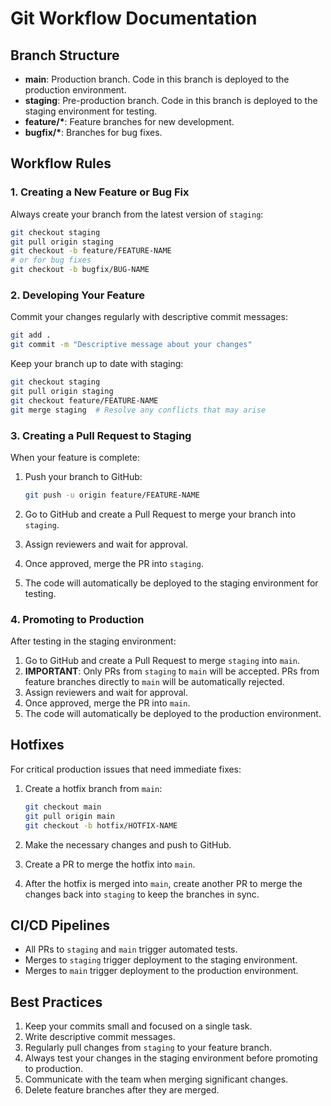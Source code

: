 # Git Workflow Documentation

## Branch Structure

- **main**: Production branch. Code in this branch is deployed to the production environment.
- **staging**: Pre-production branch. Code in this branch is deployed to the staging environment for testing.
- **feature/\***: Feature branches for new development.
- **bugfix/\***: Branches for bug fixes.

## Workflow Rules

### 1. Creating a New Feature or Bug Fix

Always create your branch from the latest version of `staging`:

```bash
git checkout staging
git pull origin staging
git checkout -b feature/FEATURE-NAME
# or for bug fixes
git checkout -b bugfix/BUG-NAME
```

### 2. Developing Your Feature

Commit your changes regularly with descriptive commit messages:

```bash
git add .
git commit -m "Descriptive message about your changes"
```

Keep your branch up to date with staging:

```bash
git checkout staging
git pull origin staging
git checkout feature/FEATURE-NAME
git merge staging  # Resolve any conflicts that may arise
```

### 3. Creating a Pull Request to Staging

When your feature is complete:

1. Push your branch to GitHub:
   ```bash
   git push -u origin feature/FEATURE-NAME
   ```

2. Go to GitHub and create a Pull Request to merge your branch into `staging`.
3. Assign reviewers and wait for approval.
4. Once approved, merge the PR into `staging`.
5. The code will automatically be deployed to the staging environment for testing.

### 4. Promoting to Production

After testing in the staging environment:

1. Go to GitHub and create a Pull Request to merge `staging` into `main`.
2. **IMPORTANT**: Only PRs from `staging` to `main` will be accepted. PRs from feature branches directly to `main` will be automatically rejected.
3. Assign reviewers and wait for approval.
4. Once approved, merge the PR into `main`.
5. The code will automatically be deployed to the production environment.

## Hotfixes

For critical production issues that need immediate fixes:

1. Create a hotfix branch from `main`:
   ```bash
   git checkout main
   git pull origin main
   git checkout -b hotfix/HOTFIX-NAME
   ```

2. Make the necessary changes and push to GitHub.
3. Create a PR to merge the hotfix into `main`.
4. After the hotfix is merged into `main`, create another PR to merge the changes back into `staging` to keep the branches in sync.

## CI/CD Pipelines

- All PRs to `staging` and `main` trigger automated tests.
- Merges to `staging` trigger deployment to the staging environment.
- Merges to `main` trigger deployment to the production environment.

## Best Practices

1. Keep your commits small and focused on a single task.
2. Write descriptive commit messages.
3. Regularly pull changes from `staging` to your feature branch.
4. Always test your changes in the staging environment before promoting to production.
5. Communicate with the team when merging significant changes.
6. Delete feature branches after they are merged. 